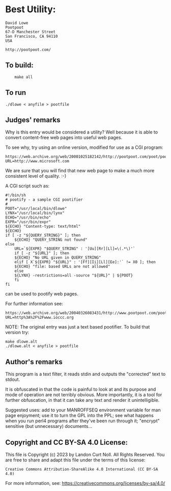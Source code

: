 # Best Utility:

    David Lowe
    Pootpoot
    67-D Manchester Street
    San Francisco, CA 94110
    USA

    http://pootpoot.com/

## To build:

        make all

## To run

	./dlowe < anyfile > pootfile

## Judges' remarks

Why is this entry would be considered a utility?  Well because it
is able to convert content-free web pages into useful web pages.

To see why, try using an online version, modified for use as
a CGI program:

	https://web.archive.org/web/20001025182142/http://pootpoot.com/poot/pootify?URL=http://www.microsoft.com

We are sure that you will find that new web page to make a much
more consistent level of quality.  :-)

A CGI script such as:


	#!/bin/sh
	# pootify - a sample CGI pootifier
	#
	POOT="/usr/local/bin/dlowe"
	LYNX="/usr/local/bin/lynx"
	ECHO="/usr/bin/echo"
	EXPR="/usr/bin/expr"
	${ECHO} "Content-type: text/html"
	${ECHO}
	if [ -z "${QUERY_STRING}" ]; then
	    ${ECHO} "QUERY_STRING not found"
	else
	    URL=`${EXPR} "$QUERY_STRING" : '[Uu][Rr][Ll]=\(.*\)'`
	    if [ -z "${URL}" ]; then
		${ECHO} "No URL given in QUERY_STRING"
	    elif [ X`${EXPR} "${URL}" : '[Ff][Ii][Ll][Ee]:'` != X0 ]; then
		${ECHO} "file: based URLs are not allowed"
	    else
		${LYNX} -restrictions=all -source "${URL}" | ${POOT}
	    fi
	fi

can be used to pootify web pages.

For further information see:

	https://web.archive.org/web/20040326083431/http://www.pootpoot.com/poot/pootify/?URL=http%3A%2F%2Fwww.ioccc.org

NOTE: The original entry was just a text based pootifier.  To build
that version try:

	make dlowe.alt
	./dlowe.alt < anyfile > pootfile

## Author's remarks

This program is a text filter, it reads stdin and outputs the
"corrected" text to stdout.

It is obfuscated in that the code is painful to look at and
its purpose and mode of operation are not terribly obvious.
More importantly, it is a tool for further obfuscation, in that it
can take any text and render it unintelligible.

Suggested uses: add to your MANROFFSEQ environment variable for man page
enjoyment; use it to turn the GPL into the PPL; see what happens when you
run perl4 programs after they've been run through it; "encrypt" sensitive
(but unnecessary) documents...

## Copyright and CC BY-SA 4.0 License:

This file is Copyright (c) 2023 by Landon Curt Noll.  All Rights Reserved.
You are free to share and adapt this file under the terms of this license:

    Creative Commons Attribution-ShareAlike 4.0 International (CC BY-SA 4.0)

For more information, see: https://creativecommons.org/licenses/by-sa/4.0/

